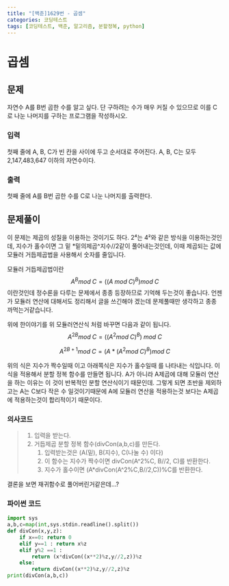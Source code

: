 ```yaml
---
title: "[백준]1629번 - 곱셈"
categories: 코딩테스트
tags: [코딩테스트, 백준, 알고리즘, 분할정복, python]
---
```


# 곱셈

## 문제

자연수 A를 B번 곱한 수를 알고 싶다. 단 구하려는 수가 매우 커질 수 있으므로 이를 C로 나눈 나머지를 구하는 프로그램을 작성하시오.

### 입력

첫째 줄에 A, B, C가 빈 칸을 사이에 두고 순서대로 주어진다. A, B, C는 모두 2,147,483,647 이하의 자연수이다.

### 출력

첫째 줄에 A를 B번 곱한 수를 C로 나눈 나머지를 출력한다.

## 문제풀이

이 문제는 제곱의 성질을 이용하는 것이기도 하다. 2⁴는 4²와 같은 방식을 이용하는것인데, 지수가 홀수이면 그 밑 *밑의제곱^지수//2같이 풀어내는것인데, 이때 제곱되는 값에 모듈러 거듭제곱법을 사용해서 숫자를 줄입니다. 

모듈러 거듭제곱법이란 
$$
A^B mod\; C = ( (A \;mod\; C)^B ) mod\; C
$$
이란것인데 정수론을 다루는 문제에서 종종 등장하므로 기억해 두는것이 좋습니다. 언젠가 모듈러 연산에 대해서도 정리해서 글을 쓰긴해야 겠는데 문제풀때만 생각하고 종종 까먹는거같습니다. 

위에 한이야기를 위 모듈러연산식 처럼 바꾸면 다음과 같이 됩니다.
$$
A^{2B} mod \;C = ((A^2 mod\; C)^B)\;mod\;C
$$

$$
A^{2B+1}mod\; C =(A*(A^2 mod\;C)^B)mod\;C
$$

 위의 식은 지수가 짝수일때 이고 아래쪽식은 지수가 홀수일때 를 나타내는 식입니다. 이 식을 적용해서 분할 정복 함수를 만들면 됩니다. A가 아니라 A제곱에 대해 모듈러 연산을 하는 이유는 이 것이 반복적인 분할 연산식이기 때문인데. 그렇게 되면 초반을 제외하고는 A는 C보다 작은 수 일것이기때문에 A에 모듈러 연산을 적용하는것 보다는 A제곱에 적용하는것이 합리적이기 때문이다.

### 의사코드

> 1. 입력을 받는다.
> 2. 거듭제곱 분할 정복 함수(divCon(a,b,c)를 만든다.
>    1. 입력받는것은 (A(밑), B(지수), C(나눌 수) 이다)
>    2. 이 함수는 지수가 짝수이면 divCon(A^2%C, B//2, C)를 반환한다.
>    3. 지수가 홀수이면 (A*divCon(A^2%C,B//2,C))%C를 반환한다.

결론을 보면 재귀함수로 풀어버린거같은데...?

### 파이썬 코드

```python
import sys
a,b,c=map(int,sys.stdin.readline().split())
def divCon(x,y,z):
    if x==0: return 0
    elif y==1 : return x%z
    elif y%2 ==1 :
        return (x*divCon((x**2)%z,y//2,z))%z
    else:
        return divCon((x**2)%z,y//2,z)%z
print(divCon(a,b,c))
```

